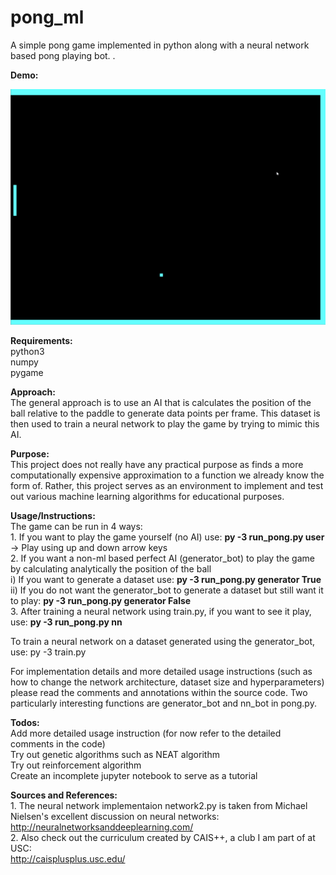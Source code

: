 # pong_ml
A simple pong game implemented in python along with a neural network based pong playing bot. .   

**Demo:**  

<img src='https://github.com/ApGa/pong_ml/blob/master/nn_bot_demo.gif' width='' alt='Demo' />  

**Requirements:**  
python3  
numpy  
pygame  

**Approach:**  
The general approach is to use an AI that is calculates the position of the ball relative to the paddle to generate data points per frame. 
This dataset is then used to train a neural network to play the game by trying to mimic this AI.  

**Purpose:**  
This project does not really have any practical purpose as finds a more computationally expensive approximation to a function we already know the form of. 
Rather, this project serves as an environment to implement and test out various machine learning algorithms for educational purposes.  

**Usage/Instructions:**  
The game can be run in 4 ways:  
 	1. If you want to play the game yourself (no AI) use: **py -3 run_pong.py user**  
 		-> Play using up and down arrow keys  
 	2. If you want a non-ml based perfect AI (generator_bot) to play the game by calculating analytically the position of the ball  
 		i)  If you want to generate a dataset use: **py -3 run_pong.py generator True**  
 		ii) If you do not want the generator_bot to generate a dataset but still want it to play: **py -3 run_pong.py generator False**    
 	3. After training a neural network using train.py, if you want to see it play, use: **py -3 run_pong.py nn** 

 To train a neural network on a dataset generated using the generator_bot, use: py -3 train.py  

 For implementation details and more detailed usage instructions (such as how to change the network architecture, dataset size 
 and hyperparameters) please read the comments and annotations within the source code. Two particularly interesting functions are 
 generator_bot and nn_bot in pong.py.   


**Todos:**   
Add more detailed usage instruction (for now refer to the detailed comments in the code)  
Try out genetic algorithms such as NEAT algorithm  
Try out reinforcement algorithm  
Create an incomplete jupyter notebook to serve as a tutorial    

**Sources and References:**  
	1. The neural network implementaion network2.py is taken from Michael Nielsen's excellent discussion on neural networks:  
		http://neuralnetworksanddeeplearning.com/  
	2. Also check out the curriculum created by CAIS++, a club I am part of at USC:  
		http://caisplusplus.usc.edu/